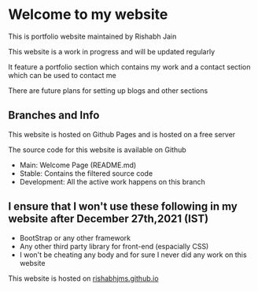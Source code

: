 <h1>Welcome to my website</h1>
<p>This is portfolio website maintained by Rishabh Jain</p>
<p>This website is a work in progress and will be updated regularly</p>
<p>It feature a portfolio section which contains my work and a contact section which can be used to contact me</p>
<p>There are future plans for setting up blogs and other sections</p>
<div>
<h2>Branches and Info</h2>
<p>This website is hosted on Github Pages and is hosted on a free server</p>
<p>The source code for this website is available on Github</p>
<ul>
<li>Main: Welcome Page (README.md)</li>
<li>Stable: Contains the filtered source code</li>
<li>Development: All the active work happens on this branch</li>
</ul>
<h2>I ensure that I won't use these following in my website after December 27th,2021 (IST)</h2>
<ul>
<li>BootStrap or any other framework</li>
<li>Any other third party library for front-end (espacially CSS)</li>
<li>I won't be cheating any body and for sure I never did any work on this website</li>
</ul>

<span>This website is hosted on <a href="https://rishabhjms.github.io/ ">rishabhjms.github.io</a></span>
</div>
